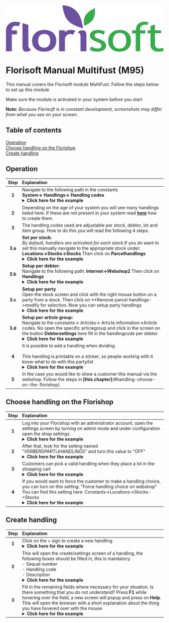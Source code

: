 <img src="../../fslogo.png" alt="Florisoft Corporate Logo">

# Florisoft Manual Multifust (M95)

This manual covers the Florisoft module MultiFust. Follow the steps below to set up this module

Make sure the module is activated in your system before you start

**Note:** *Because Florisoft is in constant development, screenshots may differ from what you see on your screen*.

## Table of contents

[Operation](#operation)  
[Choose handling on the Florishop](#handling-choose-on-the-florishop)  
[Create handling](#create-handling)

## Operation

|Step|Explanation|
|:-:|:--|
|**1**|Navigate to the following path in the constants<Br> **System-> Handlings-> Handling codes** <details><summary><b>Click here for the example</b></summary><img src="Media en/image1.png"></details>|
|**2**|Depending on the age of your system you will see many handlings listed here. If these are not present in your system read **[here](#create-handling)** how to create them.|
|**3**|The handling codes used are adjustable per stock, debtor, lot and item group. How to do this you will read the following 4 steps.|
|**3.a**|**Set per stock:**<br>*By default, handlers are activated for each stock*.If you do want to set this manually navigate to the appropriate stock under: **Locations->Stocks->Stocks** Then click on **Parcelhandlings**<details><summary><b>Click here for the example</b></summary><img src="Media en/image2.png"></details>|
|**3.b**|**Setup per debtor:**<br> Navigate to the following path: **Internet->Webshop2** Then click on **Handlings**<details><summary><b>Click here for the example</b></summary><img src="Media en/image3.png"></details>|
|**3.c**|**Setup per party**<br> Open the stock screen and click with the right mouse button on a party from a stock. Then click on **Remove parcel handlings->modify for selection. Now you can setup party handlings<details><summary><b>Click here for the example</b></summary><img src="Media en/image4.png"></details>|
|**3.d**|**Setup per article group:**<br> Navigate to the constants-> Articles-> Article information->Article codes. No open the specific articlegroup and click in the screen on the button **Debtorsettings** here fill in the handlingcode per debtor<details><summary><b>Click here for the example</b></summary><img src="Media en/image5.png"></details>|
|**4**|It is possible to add a handling when dividing.<br><br>This handling is printable on a sticker, so people working with it know what to do with this party/lot<details><summary><b>Click here for the example</b></summary><img src="Media en/image6.png"></details>|
|**5**|In the case you would like to show a customer this manual via the webshop. Follow the steps in **[this chapter]**(#handling-choose-on-the-florishop)|


## Choose handling on the Florishop
|Step|Explanation|
|:-:|:--|
|**1**|Log into your Florishop with an administrator account, open the settings screen by turning on admin mode and under configuration open the shop settings.<details><summary><b>Click here for the example</b></summary><img src="Media en/image7.png"></details> |
|**2**|After that, look for the setting named "VERBERGPARTIJHANDLINGS" and turn this value to "OFF"<details><summary><b>Click here for the example</b></summary><img src="Media en/image8.png"></details>|
|**3**|Customers can pick a valid handling when they place a lot in the shopping cart <details><summary><b>Click here for the example</b></summary><img src="Media en/image9.png"></details>|
|**4**|If you would want to force the customer to make a handling choice, you can turn on this setting: "Force handling choice on webshop"<br> You can find this setting here: Constants->Locations->Stocks->Stocks<details><summary><b>Click here for the example</b></summary><img src="Media en/image10.png"></details>|


## Create handling
|Step|Explanation|
|:-:|:--|
|**1**|Click on the + sign to create a new handling<details><summary><b>Click here for the example</b></summary><img src="Media en/image11.png"></details>|
|**2**|This will open the create/settings screen of a handling, the following boxes should be filled in, this is mandatory:<br>- Sequal number<br>- Handling code<br>- Description<br><details><summary><b>Click here for the example</b></summary><img src="Media en/image12.png"></details>|
|**3**|Fill in the remaining fields where necessary for your situation. Is there something that you do not understand? Press **F1** while hovering over the field, a new screen will popup and press on **Help**. This will open the browser with a short explanation about the thing you have hovered over with the mouse <details><summary><b>Click here for the example</b></summary><img src="Media en/image13.png"></details>|
